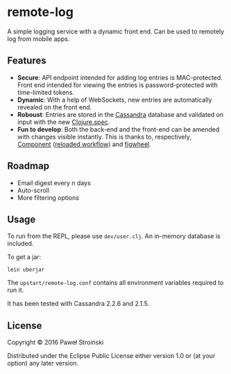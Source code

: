 # remote-log

A simple logging service with a dynamic front end. Can be used to remotely log from mobile apps.

## Features

* **Secure**: API endpoint intended for adding log entries is MAC-protected. Front end intended for viewing the entries is password-protected with time-limited tokens.
* **Dynamic**: With a help of WebSockets, new entries are automatically revealed on the front end.
* **Roboust**: Entries are stored in the [Cassandra](http://cassandra.apache.org/) database and validated on input with the new [Clojure.spec](http://clojure.org/about/spec).
* **Fun to develop**: Both the back-end and the front-end can be amended with changes visible instantly. This is thanks to, respectively, [Component](https://github.com/stuartsierra/component) ([reloaded workflow](http://thinkrelevance.com/blog/2013/06/04/clojure-workflow-reloaded)) and [figwheel](https://github.com/bhauman/lein-figwheel).

## Roadmap

* Email digest every n days
* Auto-scroll
* More filtering options

## Usage

To run from the REPL, please use `dev/user.clj`. An in-memory database is included.

To get a jar:

    lein uberjar

The `upstart/remote-log.conf` contains all environment variables required to run it.

It has been tested with Cassandra 2.2.6 and 2.1.5.

## License

Copyright © 2016 Paweł Stroiński

Distributed under the Eclipse Public License either version 1.0 or (at your option) any later version.
